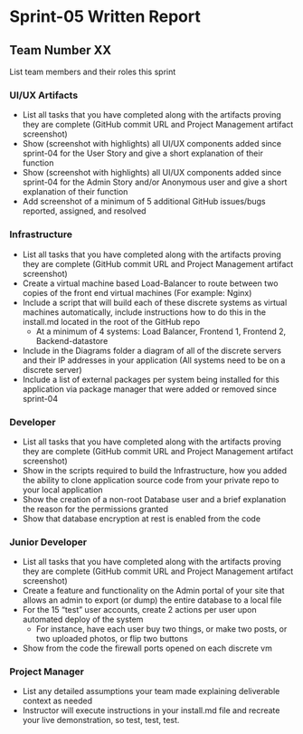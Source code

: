# Sprint-05 Written Report

## Team Number XX

List team members and their roles this sprint

### UI/UX Artifacts

- List all tasks that you have completed along with the artifacts proving they are complete (GitHub commit URL and Project Management artifact screenshot)
- Show (screenshot with highlights) all UI/UX components added since sprint-04 for the User Story and give a short explanation of their function
- Show (screenshot with highlights) all UI/UX components added since sprint-04 for the Admin Story and/or Anonymous user and give a short explanation of their function
- Add screenshot of a minimum of 5 additional GitHub issues/bugs reported, assigned, and resolved

### Infrastructure

- List all tasks that you have completed along with the artifacts proving they are complete (GitHub
commit URL and Project Management artifact screenshot)
- Create a virtual machine based Load-Balancer to route between two copies of the front end virtual
machines (For example: Nginx)
- Include a script that will build each of these discrete systems as virtual machines automatically,
include instructions how to do this in the install.md located in the root of the GitHub repo
  - At a minimum of 4 systems: Load Balancer, Frontend 1, Frontend 2, Backend-datastore
- Include in the Diagrams folder a diagram of all of the discrete servers and their IP addresses in
your application (All systems need to be on a discrete server)
- Include a list of external packages per system being installed for this application via package
manager that were added or removed since sprint-04

### Developer

- List all tasks that you have completed along with the artifacts proving they are complete (GitHub
commit URL and Project Management artifact screenshot)
- Show in the scripts required to build the Infrastructure, how you added the ability to clone
application source code from your private repo to your local application
- Show the creation of a non-root Database user and a brief explanation the reason for the permissions
granted
- Show that database encryption at rest is enabled from the code

### Junior Developer

- List all tasks that you have completed along with the artifacts proving they are complete (GitHub
commit URL and Project Management artifact screenshot)
- Create a feature and functionality on the Admin portal of your site that allows an admin to export
(or dump) the entire database to a local file
- For the 15 “test” user accounts, create 2 actions per user upon automated deploy of the system
  - For instance, have each user buy two things, or make two posts, or two uploaded photos, or
flip two buttons
- Show from the code the firewall ports opened on each discrete vm

### Project Manager

- List any detailed assumptions your team made explaining deliverable context as needed
- Instructor will execute instructions in your install.md file and recreate your live demonstration,
so test, test, test.
